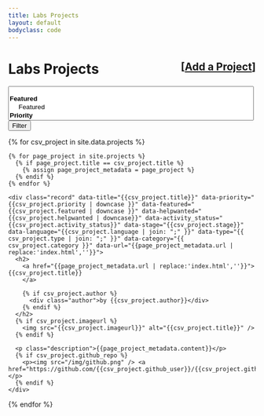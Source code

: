 ```yaml
---
title: Labs Projects
layout: default
bodyclass: code
---
```


<div class="page-header">
  <h1>
    <div style="float: right; font-size: 75%;">
      [<a href="/projects/add/">Add a Project</a>]
    </div>
    Labs Projects
  </h1>
</div>

<form class="form-inline hidden" id="filters">
  <select data-placeholder="Filter projects..." style="width:500px;" class="form-control chosen-select" multiple>
    <option value=""></option>
    <optgroup label="Featured">
      <option value="[data-featured*=true]">Featured</option>
    </optgroup>    
    <optgroup label="Priority">
      <option value="[data-priority*=true]">Priority</option>
    </optgroup>    
    <optgroup label="Help wanted">
      <option value="[data-helpwanted*=true]">Help wanted</option>
    </optgroup>
  </select>
  <button type="submit" class="btn btn-primary">Filter</button>
</form>



<div class="projects">
  {% for csv_project in site.data.projects %}

    {% for page_project in site.projects %}
      {% if page_project.title == csv_project.title %}
        {% assign page_project_metadata = page_project %}
      {% endif %}
    {% endfor %}

    <div class="record" data-title="{{csv_project.title}}" data-priority="{{csv_project.priority | downcase }}" data-featured="{{csv_project.featured | downcase }}" data-helpwanted="{{csv_project.helpwanted | downcase}}" data-activity_status="{{csv_project.activity_status}}" data-stage="{{csv_project.stage}}" data-language="{{csv_project.language | join: ";" }}" data-type="{{ csv_project.type | join: ";" }}" data-category="{{ csv_project.category }}" data-url="{{page_project_metadata.url | replace:'index.html',''}}">
      <h2>
        <a href="{{page_project_metadata.url | replace:'index.html',''}}">{{csv_project.title}}
        </a>

        {% if csv_project.author %}
          <div class="author">by {{csv_project.author}}</div>
        {% endif %}
      </h2>
      {% if csv_project.imageurl %}
        <img src="{{csv_project.imageurl}}" alt="{{csv_project.title}}" />
      {% endif %}

      <p class="description">{{page_project_metadata.content}}</p>
      {% if csv_project.github_repo %}
        <p><img src="/img/github.png" /> <a href="https://github.com/{{csv_project.github_user}}/{{csv_project.github_repo}}">Github</a></p>
      {% endif %}
    </div>
  {% endfor %}
</div>


<script type="text/javascript" src="//cdnjs.cloudflare.com/ajax/libs/chosen/1.0/chosen.jquery.min.js"></script>
<script type="text/javascript" src="../js/isotope.pkgd.js"></script>
<script type="text/javascript" src="../js/imagesloaded.pkgd.js"></script>
<script type="text/javascript" src="../js/projects.js"></script>
